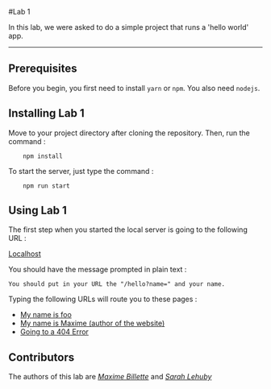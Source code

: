 #Lab 1


In this lab, we were asked to do a simple project that runs a 'hello world' app.

--------

## Prerequisites

Before you begin, you first need to install ```yarn``` or  ```npm```. You also need ```nodejs```.



## Installing Lab 1

Move to your project directory after cloning the repository. Then, run the command :
```
    npm install
``` 

To start the server, just type the command :
```
    npm run start
``` 

## Using Lab 1

The first step when you started the local server is going to the following URL :

[Localhost](http://localhost:8080)

You should have the message prompted in plain text :

```
You should put in your URL the "/hello?name=" and your name.
```

Typing the following URLs will route you to these pages :

* [My name is foo](http://localhost:8080/hello?name=foo)
* [My name is Maxime (author of the website)](http://localhost:8080/hello?name=Maxime)
* [Going to a 404 Error](http://localhost:8080/hello?jkjk)

## Contributors

The authors of this lab are [*Maxime Billette*](https://github.com/Billette) and [*Sarah Lehuby*](https://github.com/SarahL24)





